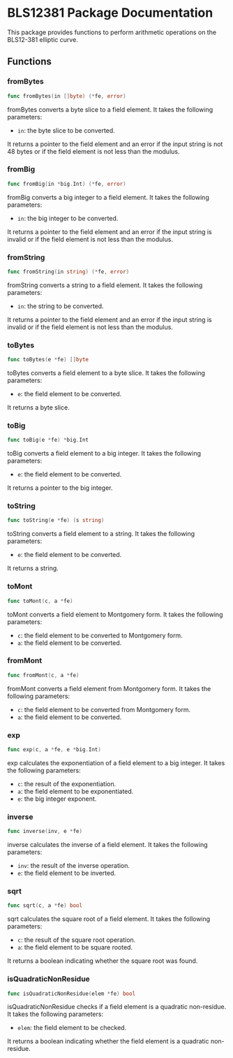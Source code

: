 # BLS12381 Package Documentation

This package provides functions to perform arithmetic operations on the BLS12-381 elliptic curve.

## Functions

### fromBytes

```go
func fromBytes(in []byte) (*fe, error)
```

fromBytes converts a byte slice to a field element. It takes the following parameters:

- `in`: the byte slice to be converted.

It returns a pointer to the field element and an error if the input string is not 48 bytes or if the field element is not less than the modulus.

### fromBig

```go
func fromBig(in *big.Int) (*fe, error)
```

fromBig converts a big integer to a field element. It takes the following parameters:

- `in`: the big integer to be converted.

It returns a pointer to the field element and an error if the input string is invalid or if the field element is not less than the modulus.

### fromString

```go
func fromString(in string) (*fe, error)
```

fromString converts a string to a field element. It takes the following parameters:

- `in`: the string to be converted.

It returns a pointer to the field element and an error if the input string is invalid or if the field element is not less than the modulus.

### toBytes

```go
func toBytes(e *fe) []byte
```

toBytes converts a field element to a byte slice. It takes the following parameters:

- `e`: the field element to be converted.

It returns a byte slice.

### toBig

```go
func toBig(e *fe) *big.Int
```

toBig converts a field element to a big integer. It takes the following parameters:

- `e`: the field element to be converted.

It returns a pointer to the big integer.

### toString

```go
func toString(e *fe) (s string)
```

toString converts a field element to a string. It takes the following parameters:

- `e`: the field element to be converted.

It returns a string.

### toMont

```go
func toMont(c, a *fe)
```

toMont converts a field element to Montgomery form. It takes the following parameters:

- `c`: the field element to be converted to Montgomery form.
- `a`: the field element to be converted.

### fromMont

```go
func fromMont(c, a *fe)
```

fromMont converts a field element from Montgomery form. It takes the following parameters:

- `c`: the field element to be converted from Montgomery form.
- `a`: the field element to be converted.

### exp

```go
func exp(c, a *fe, e *big.Int)
```

exp calculates the exponentiation of a field element to a big integer. It takes the following parameters:

- `c`: the result of the exponentiation.
- `a`: the field element to be exponentiated.
- `e`: the big integer exponent.

### inverse

```go
func inverse(inv, e *fe)
```

inverse calculates the inverse of a field element. It takes the following parameters:

- `inv`: the result of the inverse operation.
- `e`: the field element to be inverted.

### sqrt

```go
func sqrt(c, a *fe) bool
```

sqrt calculates the square root of a field element. It takes the following parameters:

- `c`: the result of the square root operation.
- `a`: the field element to be square rooted.

It returns a boolean indicating whether the square root was found.

### isQuadraticNonResidue

```go
func isQuadraticNonResidue(elem *fe) bool
```

isQuadraticNonResidue checks if a field element is a quadratic non-residue. It takes the following parameters:

- `elem`: the field element to be checked.

It returns a boolean indicating whether the field element is a quadratic non-residue.